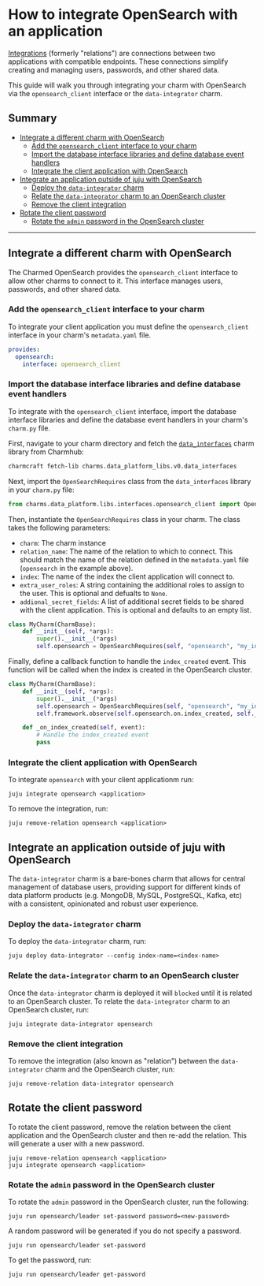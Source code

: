 # How to integrate OpenSearch with an application

[Integrations](https://juju.is/docs/juju/relation) (formerly "relations") are connections between two applications with compatible endpoints. These connections simplify creating and managing users, passwords, and other shared data.

This guide will walk you through integrating your charm with OpenSearch via the `opensearch_client` interface or the `data-integrator` charm.

## Summary
<!-- TBD depending on whether there is a difference for large deployments, i.e. integrating with the orchestrator -->
  - [Integrate a different charm with OpenSearch](#integrate-a-different-charm-with-opensearch)
    - [Add the `opensearch_client` interface to your charm](#add-the-opensearch_client-interface-to-your-charm)
    - [Import the database interface libraries and define database event handlers](#import-the-database-interface-libraries-and-define-database-event-handlers)
    - [Integrate the client application with OpenSearch](#integrate-the-client-application-with-opensearch)
  - [Integrate an application outside of juju with OpenSearch](#integrate-an-application-outside-of-juju-with-opensearch)
    - [Deploy the `data-integrator` charm](#deploy-the-data-integrator-charm)
    - [Relate the `data-integrator` charm to an OpenSearch cluster](#relate-the-data-integrator-charm-to-an-opensearch-cluster)
    - [Remove the client integration](#remove-the-client-integration)
  - [Rotate the client password](#rotate-the-client-password)
    - [Rotate the `admin` password in the OpenSearch cluster](#rotate-the-admin-password-in-the-opensearch-cluster)

---

## Integrate a different charm with OpenSearch
The Charmed OpenSearch provides the `opensearch_client` interface to allow other charms to connect to it. This interface manages users, passwords, and other shared data. 

### Add the `opensearch_client` interface to your charm

To integrate your client application you must define the `opensearch_client` interface in your charm's `metadata.yaml` file.

```yaml
provides:
  opensearch:
    interface: opensearch_client
```

### Import the database interface libraries and define database event handlers

To integrate with the `opensearch_client` interface, import the database interface libraries and define the database event handlers in your charm's `charm.py` file.

First, navigate to your charm directory and fetch the [`data_interfaces`](https://charmhub.io/data-platform-libs/libraries/data_interfaces) charm library from Charmhub:

```bash
charmcraft fetch-lib charms.data_platform_libs.v0.data_interfaces
```

Next, import the `OpenSearchRequires` class from the `data_interfaces` library in your `charm.py` file:

```python
from charms.data_platform.libs.interfaces.opensearch_client import OpenSearchRequires
```

Then, instantiate the `OpenSearchRequires` class in your charm. The class takes the following parameters:
- `charm`: The charm instance
- `relation_name`: The name of the relation to which to connect. This should match the name of the relation defined in the `metadata.yaml` file (`opensearch` in the example above).
- `index`: The name of the index the client application will connect to.
- `extra_user_roles`: A string containing the additional roles to assign to the user. This is optional and defualts to `None`.
- `addional_secret_fields`: A list of additional secret fields to be shared with the client application. This is optional and defaults to an empty list.

```python
class MyCharm(CharmBase):
    def __init__(self, *args):
        super().__init__(*args)
        self.opensearch = OpenSearchRequires(self, "opensearch", "my_index")
```

Finally, define a callback function to handle the `index_created` event. This function will be called when the index is created in the OpenSearch cluster.

```python
class MyCharm(CharmBase):
    def __init__(self, *args):
        super().__init__(*args)
        self.opensearch = OpenSearchRequires(self, "opensearch", "my_index")
        self.framework.observe(self.opensearch.on.index_created, self._on_index_created)

    def _on_index_created(self, event):
        # Handle the index_created event
        pass
```

### Integrate the client application with OpenSearch
To integrate `opensearch` with your client applicationm run:

```shell
juju integrate opensearch <application>
```

To remove the integration, run:

```shell
juju remove-relation opensearch <application>
```

## Integrate an application outside of juju with OpenSearch

The `data-integrator` charm is a bare-bones charm that allows for central management of database users, providing support for different kinds of data platform products (e.g. MongoDB, MySQL, PostgreSQL, Kafka, etc) with a consistent, opinionated and robust user experience.

### Deploy the `data-integrator` charm

To deploy the `data-integrator` charm, run:

```shell
juju deploy data-integrator --config index-name=<index-name>
```

### Relate the `data-integrator` charm to an OpenSearch cluster
Once the `data-integrator` charm is deployed it will `blocked` until it is related to an OpenSearch cluster. To relate the `data-integrator` charm to an OpenSearch cluster, run:

```shell
juju integrate data-integrator opensearch
```

### Remove the client integration
To remove the integration (also known as "relation") between the `data-integrator` charm and the OpenSearch cluster, run:

```shell
juju remove-relation data-integrator opensearch
```

## Rotate the client password
To rotate the client password, remove the relation between the client application and the OpenSearch cluster and then re-add the relation. This will generate a user with a new password.

```shell
juju remove-relation opensearch <application>
juju integrate opensearch <application>
```

### Rotate the `admin` password in the OpenSearch cluster
To rotate the `admin` password in the OpenSearch cluster, run the following:

```shell
juju run opensearch/leader set-password password=<new-password>
```

A random password will be generated if you do not specify a password.

```shell
juju run opensearch/leader set-password
```

To get the password, run:

```shell
juju run opensearch/leader get-password
```